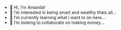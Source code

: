 - 👋 Hi, I’m Amanda!
- 👀 I’m interested in being smart and wealthy thats all...
- 🌱 I’m currently learning what i want to on here...
- 💞️ I’m looking to collaborate on making money...

<!--here is a ✨ special ✨ repository because its `README.md` (this file) appears on your GitHub profile.
You can click the Preview link to take a look at your changes.
--->
